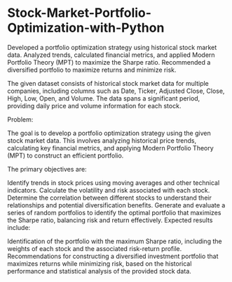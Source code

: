 # Stock-Market-Portfolio-Optimization-with-Python
Developed a portfolio optimization strategy using historical stock market data. Analyzed trends, calculated financial metrics, and applied Modern Portfolio Theory (MPT) to maximize the Sharpe ratio. Recommended a diversified portfolio to maximize returns and minimize risk.

The given dataset consists of historical stock market data for multiple companies, including columns such as Date, Ticker, Adjusted Close, Close, High, Low, Open, and Volume. The data spans a significant period, providing daily price and volume information for each stock.

Problem:

The goal is to develop a portfolio optimization strategy using the given stock market data. This involves analyzing historical price trends, calculating key financial metrics, and applying Modern Portfolio Theory (MPT) to construct an efficient portfolio.

The primary objectives are:

Identify trends in stock prices using moving averages and other technical indicators.
Calculate the volatility and risk associated with each stock.
Determine the correlation between different stocks to understand their relationships and potential diversification benefits.
Generate and evaluate a series of random portfolios to identify the optimal portfolio that maximizes the Sharpe ratio, balancing risk and return effectively.
Expected results include:

Identification of the portfolio with the maximum Sharpe ratio, including the weights of each stock and the associated risk-return profile.
Recommendations for constructing a diversified investment portfolio that maximizes returns while minimizing risk, based on the historical performance and statistical analysis of the provided stock data.
